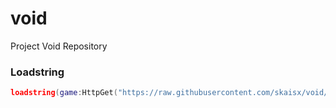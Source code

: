 # void
Project Void Repository

### Loadstring
```lua
loadstring(game:HttpGet("https://raw.githubusercontent.com/skaisx/void/main/loader.lua", true))()
```
